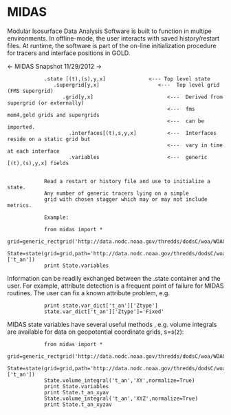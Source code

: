 MIDAS
=====

Modular Isosurface Data Analysis Software is built to
function in multipe environments. In offline-mode, 
the user interacts with saved history/restart files. At runtime,
the software is part of the on-line initialization procedure for
tracers and interface positions in GOLD.  


<- MIDAS Snapshot 11/29/2012 ->

                .state [(t),(s),y,x]              <--- Top level state
                   .supergrid[y,x]                   <---  Top level grid (FMS supergrid)
                      .grid[y,x]                        <---  Derived from supergrid (or externally)
                                                        <---  fms mom4,gold grids and supergrids
                                                        <---  can be imported.
                        .interfaces[(t),s,y,x]          <---  Interfaces reside on a static grid but 
                                                        <---  vary in time at each interface                  
                        .variables                      <---  generic [(t),(s),y,x] fields    


                Read a restart or history file and use to initialize a state.
                Any number of generic tracers lying on a simple 
                grid with chosen stagger which may or may not include metrics.
                
                Example:
                
                from midas import *
                grid=generic_rectgrid('http://data.nodc.noaa.gov/thredds/dodsC/woa/WOA09/NetCDFdata/temperature_annual_1deg.nc',var='t_an',cyclic=True)
                State=state(grid=grid,path='http://data.nodc.noaa.gov/thredds/dodsC/woa/WOA09/NetCDFdata/temperature_annual_1deg.nc',fields=['t_an'])
                print State.variables                


    
Information can be readily exchanged between the .state container and the user. For example, attribute detection
is a frequent point of failure for MIDAS routines.  The user can fix a known attribute problem, e.g.

                print state.var_dict['t_an']['Ztype']
                state.var_dict['t_an']['Ztype']='Fixed'
                
                
MIDAS state variables have several useful methods , e.g. volume integrals are
available for data on geopotential coordinate grids, s=s(z):

                from midas import *
                grid=generic_rectgrid('http://data.nodc.noaa.gov/thredds/dodsC/woa/WOA09/NetCDFdata/temperature_annual_1deg.nc',var='t_an',cyclic=True)
                State=state(grid=grid,path='http://data.nodc.noaa.gov/thredds/dodsC/woa/WOA09/NetCDFdata/temperature_annual_1deg.nc',fields=['t_an'])
                State.volume_integral('t_an','XY',normalize=True)
                print State.variables
                print State.t_an_xyav
                State.volume_integral('t_an','XYZ',normalize=True)
                print State.t_an_xyzav
                




